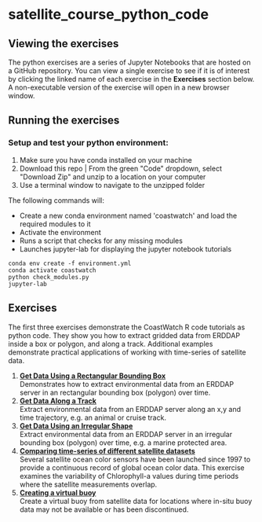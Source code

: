 # satellite_course_python_code 

## Viewing the exercises
The python exercises are a series of Jupyter Notebooks that are hosted on a GitHub repository. You can view a single exercise to see if it is of interest by 
clicking the linked name of each exercise in the **Exercises** section below. A non-executable version of the exercise will open in a new browser window.   

<!--If you want an executable version of a single Notebook, you can save a Notebook to your computer using the save menu in your browser while viewing the file online. To get all of the Notebooks, you can go to the GitHub repository and download a zip file with all of the exercises included. To download the repo and run the Notebooks on your computer:
* Go to the GitHub repo page that lists all the files and folders in the python_code repo
* From the green "Code" dropdown, select "Download Zip"
* Unzip to a location on your computer
* In a terminal, navigate to the unzipped folder and launch Jupyter Notebook by entering:
```
jupyter notebook 
```
-->
## Running the exercises
### Setup and test your python environment: 

1. Make sure you have conda installed on your machine
2. Download this repo | From the green "Code" dropdown, select "Download Zip" and unzip to a location on your computer
3. Use a terminal window to navigate to the unzipped folder 

The following commands will:
* Create a new conda environment named 'coastwatch' and load the required modules to it
* Activate the environment
* Runs a script that checks for any missing modules 
* Launches jupyter-lab for displaying the jupyter notebook tutorials

```
conda env create -f environment.yml
conda activate coastwatch
python check_modules.py
jupyter-lab
```

## Exercises
The first three exercises demonstrate the CoastWatch R code tutorials as python code. They show you how to extract gridded data from ERDDAP inside a box or polygon, and along a track. Additional examples demonstrate practical applications of working with time-series of satellite data.
1. **[Get Data Using a Rectangular Bounding Box](extract_box.ipynb)**  
Demonstrates how to extract environmental data from an ERDDAP server in an rectangular bounding box (polygon) over time.
2. **[Get Data Along a Track](extract_track.ipynb)**  
Extract environmental data from an ERDDAP server along an x,y and time trajectory, e.g. an animal or cruise track.
3. **[Get Data Using an Irregular Shape](extract_irregular_shape.ipynb)**  
Extract environmental data from an ERDDAP server in an irregular bounding box (polygon) over time, e.g. a marine protected area. 
4. **[Comparing time-series of different satellite datasets](compare_satellite_timeseries.ipynb)**  
Several satellite ocean color sensors have been launched since 1997 to provide a continuous record of global ocean color data. This exercise examines the variability of Chlorophyll-a values during time periods where the satellite measurements overlap. 
5. **[Creating a virtual buoy](virtual_buoy_timeseries.ipynb)**   
Create a virtual buoy from satellite data for locations where in-situ buoy data may not be available or has been discontinued.  

